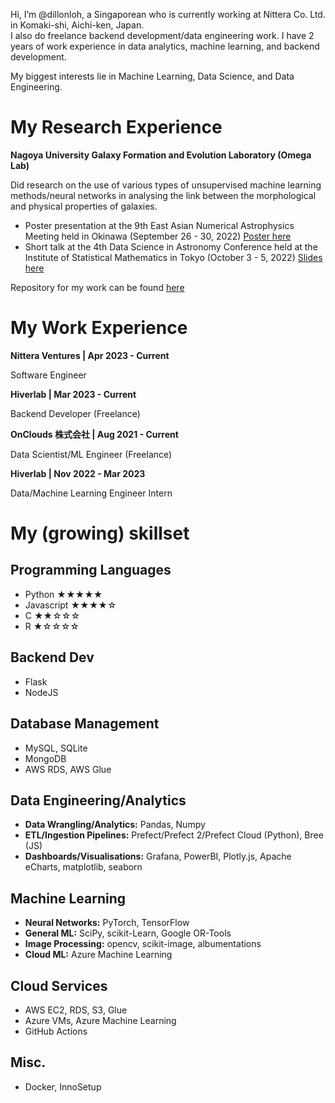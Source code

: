 Hi, I’m @dillonloh, a Singaporean who is currently working at Nittera Co. Ltd. in Komaki-shi, Aichi-ken, Japan.  
I also do freelance backend development/data engineering work.
I have 2 years of work experience in data analytics, machine learning, and backend development.

My biggest interests lie in Machine Learning, Data Science, and Data Engineering.

# My Research Experience

**Nagoya University Galaxy Formation and Evolution Laboratory (Omega Lab)**

Did research on the use of various types of unsupervised machine learning methods/neural networks in analysing the link between the morphological and physical properties of galaxies.

- Poster presentation at the 9th East Asian Numerical Astrophysics Meeting held in Okinawa (September 26 - 30, 2022) [Poster here](https://drive.google.com/file/d/1p8KgDVcbgbj3gPB_b58x4WM6ZLkN1kal/view?usp=sharing)
- Short talk at the 4th Data Science in Astronomy Conference held at the Institute of Statistical Mathematics in Tokyo (October 3 - 5, 2022) [Slides here](https://docs.google.com/presentation/d/1eCxuSCMEshO7sUaviOSEWU8hxl2yHAMQ/edit?usp=sharing&ouid=106418298605170918085&rtpof=true&sd=true)

Repository for my work can be found [here](https://github.com/dillonloh/galaxy-pca) 

# My Work Experience

**Nittera Ventures | Apr 2023 - Current**

Software Engineer

**Hiverlab | Mar 2023 - Current**

Backend Developer (Freelance)

**OnClouds 株式会社 | Aug 2021 - Current**

Data Scientist/ML Engineer (Freelance)

**Hiverlab | Nov 2022 - Mar 2023**

Data/Machine Learning Engineer Intern

# My (growing) skillset

## Programming Languages
- Python  ★★★★★	
- Javascript ★★★★☆ 
- C ★★☆☆☆
- R ★☆☆☆☆

## Backend Dev
- Flask
- NodeJS

## Database Management
- MySQL, SQLite
- MongoDB
- AWS RDS, AWS Glue

## Data Engineering/Analytics
- **Data Wrangling/Analytics:** Pandas, Numpy
- **ETL/Ingestion Pipelines:** Prefect/Prefect 2/Prefect Cloud (Python), Bree (JS)
- **Dashboards/Visualisations:** Grafana, PowerBI, Plotly.js, Apache eCharts, matplotlib, seaborn

## Machine Learning
- **Neural Networks:** PyTorch, TensorFlow
- **General ML:** SciPy, scikit-Learn, Google OR-Tools
- **Image Processing:** opencv, scikit-image, albumentations
- **Cloud ML:** Azure Machine Learning

## Cloud Services
- AWS EC2, RDS, S3, Glue
- Azure VMs, Azure Machine Learning
- GitHub Actions

## Misc.
- Docker, InnoSetup

<!---
dillonloh/dillonloh is a ✨ special ✨ repository because its `README.md` (this file) appears on your GitHub profile.
You can click the Preview link to take a look at your changes.
--->
